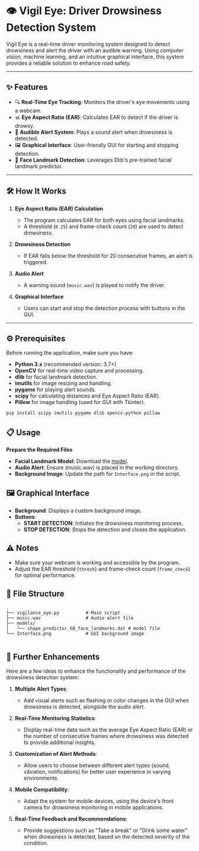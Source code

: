 # 👁️ Vigil Eye: Driver Drowsiness Detection System

Vigil Eye is a real-time driver monitoring system designed to detect drowsiness and alert the driver with an audible warning. Using computer vision, machine learning, and an intuitive graphical interface, this system provides a reliable solution to enhance road safety.

---

## ✨ Features

- 🔍 **Real-Time Eye Tracking**: Monitors the driver's eye movements using a webcam.
- 📊 **Eye Aspect Ratio (EAR)**: Calculates EAR to detect if the driver is drowsy.
- 🚨 **Audible Alert System**: Plays a sound alert when drowsiness is detected.
- 🖼️ **Graphical Interface**: User-friendly GUI for starting and stopping detection.
- 🧠 **Face Landmark Detection**: Leverages Dlib's pre-trained facial landmark predictor.

---

## 🛠️ How It Works

1. **Eye Aspect Ratio (EAR) Calculation**  
   - The program calculates EAR for both eyes using facial landmarks.  
   - A threshold (`0.25`) and frame-check count (`20`) are used to detect drowsiness.  

2. **Drowsiness Detection**  
   - If EAR falls below the threshold for 20 consecutive frames, an alert is triggered.

3. **Audio Alert**  
   - A warning sound (`music.wav`) is played to notify the driver.

4. **Graphical Interface**  
   - Users can start and stop the detection process with buttons in the GUI.

---


## ⚙️ Prerequisites

Before running the application, make sure you have:

- **Python 3.x** (recommended version: 3.7+)
- **OpenCV** for real-time video capture and processing.
- **dlib** for facial landmark detection.
- **imutils** for image resizing and handling.
- **pygame** for playing alert sounds.
- **scipy** for calculating distances and Eye Aspect Ratio (EAR).
- **Pillow** for image handling (used for GUI with Tkinter).



```bash
pip install scipy imutils pygame dlib opencv-python pillow
```


## 📋 Usage

 **Prepare the Required Files**
   - **Facial Landmark Model**: Download the [model](models/shape_predictor_68_face_landmarks.dat).
   - **Audio Alert**: Ensure (music.wav) is placed in the working directory.
   - **Background Image**: Update the path for `Interface.png` in the script.

     

## 🖼️ Graphical Interface

- **Background**: Displays a custom background image.
- **Buttons**:
  - **START DETECTION**: Initiates the drowsiness monitoring process.
  - **STOP DETECTION**: Stops the detection and closes the application.
 


## ⚠️ Notes

- Make sure your webcam is working and accessible by the program.
- Adjust the EAR threshold (`thresh`) and frame-check count (`frame_check`) for optimal performance.

  

  

## 📂 File Structure

```plaintext
.
├── vigilance_eye.py          # Main script
├── music.wav                 # Audio alert file
├── models/
│   └── shape_predictor_68_face_landmarks.dat # model file
└── Interface.png             # GUI background image


```



## 🔧 Further Enhancements

Here are a few ideas to enhance the functionality and performance of the drowsiness detection system:

1. **Multiple Alert Types**:
   - Add visual alerts such as flashing or color changes in the GUI when drowsiness is detected, alongside the audio alert.
   
2. **Real-Time Monitoring Statistics**:
   - Display real-time data such as the average Eye Aspect Ratio (EAR) or the number of consecutive frames where drowsiness was detected to provide additional insights.

3. **Customization of Alert Methods**:
   - Allow users to choose between different alert types (sound, vibration, notifications) for better user experience in varying environments.

4. **Mobile Compatibility**:
   - Adapt the system for mobile devices, using the device's front camera for drowsiness monitoring in mobile applications.

5. **Real-Time Feedback and Recommendations**:
   - Provide suggestions such as "Take a break" or "Drink some water" when drowsiness is detected, based on the detected severity of the condition.




